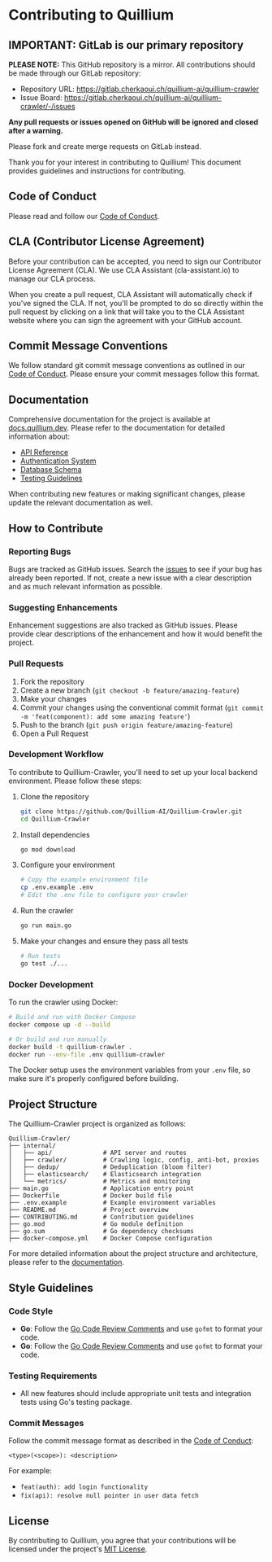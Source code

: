 # Contributing to Quillium

## IMPORTANT: GitLab is our primary repository

**PLEASE NOTE:** This GitHub repository is a mirror. All contributions should be made through our GitLab repository:
- Repository URL: https://gitlab.cherkaoui.ch/quillium-ai/quillium-crawler
- Issue Board: https://gitlab.cherkaoui.ch/quillium-ai/quillium-crawler/-/issues

**Any pull requests or issues opened on GitHub will be ignored and closed after a warning.**

Please fork and create merge requests on GitLab instead.

Thank you for your interest in contributing to Quillium! This document provides guidelines and instructions for contributing.

## Code of Conduct

Please read and follow our [Code of Conduct](CODE_OF_CONDUCT.md).

## CLA (Contributor License Agreement)

Before your contribution can be accepted, you need to sign our Contributor License Agreement (CLA). We use CLA Assistant (cla-assistant.io) to manage our CLA process.

When you create a pull request, CLA Assistant will automatically check if you've signed the CLA. If not, you'll be prompted to do so directly within the pull request by clicking on a link that will take you to the CLA Assistant website where you can sign the agreement with your GitHub account.

## Commit Message Conventions

We follow standard git commit message conventions as outlined in our [Code of Conduct](CODE_OF_CONDUCT.md#commit-message-conventions). Please ensure your commit messages follow this format.

## Documentation

Comprehensive documentation for the project is available at [docs.quillium.dev](https://docs.quillium.dev). Please refer to the documentation for detailed information about:

- [API Reference](https://docs.quillium.dev/backend/api/)
- [Authentication System](https://docs.quillium.dev/backend/authentication/)
- [Database Schema](https://docs.quillium.dev/backend/database/)
- [Testing Guidelines](https://docs.quillium.dev/backend/testing/)

When contributing new features or making significant changes, please update the relevant documentation as well.

## How to Contribute

### Reporting Bugs

Bugs are tracked as GitHub issues. Search the [issues](https://github.com/Quillium-AI/Quillium/issues) to see if your bug has already been reported. If not, create a new issue with a clear description and as much relevant information as possible.

### Suggesting Enhancements

Enhancement suggestions are also tracked as GitHub issues. Please provide clear descriptions of the enhancement and how it would benefit the project.

### Pull Requests

1. Fork the repository
2. Create a new branch (`git checkout -b feature/amazing-feature`)
3. Make your changes
4. Commit your changes using the conventional commit format (`git commit -m 'feat(component): add some amazing feature'`)
5. Push to the branch (`git push origin feature/amazing-feature`)
6. Open a Pull Request

### Development Workflow

To contribute to Quillium-Crawler, you'll need to set up your local backend environment. Please follow these steps:

1. Clone the repository
   ```bash
   git clone https://github.com/Quillium-AI/Quillium-Crawler.git
   cd Quillium-Crawler
   ```

2. Install dependencies
   ```bash
   go mod download
   ```

3. Configure your environment
   ```bash
   # Copy the example environment file
   cp .env.example .env
   # Edit the .env file to configure your crawler
   ```

4. Run the crawler
   ```bash
   go run main.go
   ```

3. Make your changes and ensure they pass all tests
   ```bash
   # Run tests
   go test ./...
   ```

### Docker Development

To run the crawler using Docker:

```bash
# Build and run with Docker Compose
docker compose up -d --build

# Or build and run manually
docker build -t quillium-crawler .
docker run --env-file .env quillium-crawler
```

The Docker setup uses the environment variables from your `.env` file, so make sure it's properly configured before building.

## Project Structure

The Quillium-Crawler project is organized as follows:

```
Quillium-Crawler/
├── internal/
│   ├── api/              # API server and routes
│   ├── crawler/          # Crawling logic, config, anti-bot, proxies
│   ├── dedup/            # Deduplication (bloom filter)
│   ├── elasticsearch/    # Elasticsearch integration
│   └── metrics/          # Metrics and monitoring
├── main.go               # Application entry point
├── Dockerfile            # Docker build file
├── .env.example          # Example environment variables
├── README.md             # Project overview
├── CONTRIBUTING.md       # Contribution guidelines
├── go.mod                # Go module definition
├── go.sum                # Go dependency checksums
├── docker-compose.yml    # Docker Compose configuration
```

For more detailed information about the project structure and architecture, please refer to the [documentation](https://docs.quillium.dev).

## Style Guidelines

### Code Style

- **Go**: Follow the [Go Code Review Comments](https://github.com/golang/go/wiki/CodeReviewComments) and use `gofmt` to format your code.
- **Go**: Follow the [Go Code Review Comments](https://github.com/golang/go/wiki/CodeReviewComments) and use `gofmt` to format your code.

### Testing Requirements

- All new features should include appropriate unit tests and integration tests using Go's testing package.

### Commit Messages

Follow the commit message format as described in the [Code of Conduct](CODE_OF_CONDUCT.md#commit-message-conventions):

```
<type>(<scope>): <description>
```

For example:
- `feat(auth): add login functionality`
- `fix(api): resolve null pointer in user data fetch`

## License

By contributing to Quillium, you agree that your contributions will be licensed under the project's [MIT License](LICENSE).
